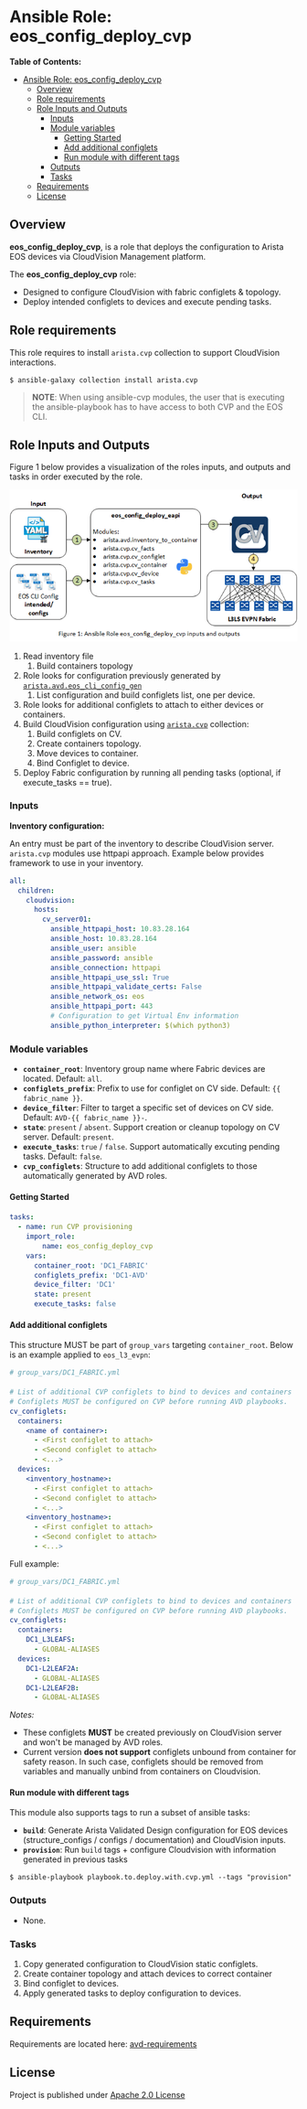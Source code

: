 # Ansible Role: eos_config_deploy_cvp

**Table of Contents:**

- [Ansible Role: eos_config_deploy_cvp](#ansible-role-eos_config_deploy_cvp)
  - [Overview](#overview)
  - [Role requirements](#role-requirements)
  - [Role Inputs and Outputs](#role-inputs-and-outputs)
    - [Inputs](#inputs)
    - [Module variables](#module-variables)
      - [Getting Started](#getting-started)
      - [Add additional configlets](#add-additional-configlets)
      - [Run module with different tags](#run-module-with-different-tags)
    - [Outputs](#outputs)
    - [Tasks](#tasks)
  - [Requirements](#requirements)
  - [License](#license)

## Overview

**eos_config_deploy_cvp**, is a role that deploys the configuration to Arista EOS devices via CloudVision Management platform.

The **eos_config_deploy_cvp** role:

- Designed to configure CloudVision with fabric configlets & topology.
- Deploy intended configlets to devices and execute pending tasks.

## Role requirements

This role requires to install `arista.cvp` collection to support CloudVision interactions.

```shell
$ ansible-galaxy collection install arista.cvp
```

> __NOTE__: When using ansible-cvp modules, the user that is executing the ansible-playbook has to have access to both CVP and the EOS CLI.

## Role Inputs and Outputs

Figure 1 below provides a visualization of the roles inputs, and outputs and tasks in order executed by the role.

![Figure 1: Ansible Role eos_config_deploy_eapi](./media/role_eos_config_deploy_cvp.gif)

1. Read inventory file
   1. Build containers topology
2. Role looks for configuration previously generated by [`arista.avd.eos_cli_config_gen`](../eos_cli_config_gen/README.md)
   1. List configuration and build configlets list, one per device.
3. Role looks for additional configlets to attach to either devices or containers.
4. Build CloudVision configuration using [`arista.cvp`](https://github.com/aristanetworks/ansible-cvp/) collection:
   1. Build configlets on CV.
   2. Create containers topology.
   3. Move devices to container.
   4. Bind Configlet to device.
5. Deploy Fabric configuration by running all pending tasks (optional, if execute_tasks == true).

### Inputs

**Inventory configuration:**

An entry must be part of the inventory to describe CloudVision server. `arista.cvp` modules use httpapi approach. Example below provides framework to use in your inventory.

```yaml
all:
  children:
    cloudvision:
      hosts:
        cv_server01:
          ansible_httpapi_host: 10.83.28.164
          ansible_host: 10.83.28.164
          ansible_user: ansible
          ansible_password: ansible
          ansible_connection: httpapi
          ansible_httpapi_use_ssl: True
          ansible_httpapi_validate_certs: False
          ansible_network_os: eos
          ansible_httpapi_port: 443
          # Configuration to get Virtual Env information
          ansible_python_interpreter: $(which python3)
```

### Module variables

- __`container_root`__: Inventory group name where Fabric devices are located. Default: `all`.
- __`configlets_prefix`__: Prefix to use for configlet on CV side. Default: `{{ fabric_name }}`.
- __`device_filter`__: Filter to target a specific set of devices on CV side. Default: `AVD-{{ fabric_name }}-`.
- __`state`__: `present` / `absent`. Support creation or cleanup topology on CV server. Default: `present`.
- __`execute_tasks`__:  `true` / `false`. Support automatically excuting pending tasks. Default: `false`.
- __`cvp_configlets`__: Structure to add additional configlets to those automatically generated by AVD roles.

#### Getting Started

```yaml
tasks:
  - name: run CVP provisioning
    import_role:
        name: eos_config_deploy_cvp
    vars:
      container_root: 'DC1_FABRIC'
      configlets_prefix: 'DC1-AVD'
      device_filter: 'DC1'
      state: present
      execute_tasks: false
```

#### Add additional configlets

This structure MUST be part of `group_vars` targeting `container_root`. Below is an example applied to `eos_l3_evpn`:

```yaml
# group_vars/DC1_FABRIC.yml

# List of additional CVP configlets to bind to devices and containers
# Configlets MUST be configured on CVP before running AVD playbooks.
cv_configlets:
  containers:
    <name of container>:
      - <First configlet to attach>
      - <Second configlet to attach>
      - <...>
  devices:
    <inventory_hostname>:
      - <First configlet to attach>
      - <Second configlet to attach>
      - <...>
    <inventory_hostname>:
      - <First configlet to attach>
      - <Second configlet to attach>
      - <...>
```

Full example:

```yaml
# group_vars/DC1_FABRIC.yml

# List of additional CVP configlets to bind to devices and containers
# Configlets MUST be configured on CVP before running AVD playbooks.
cv_configlets:
  containers:
    DC1_L3LEAFS:
      - GLOBAL-ALIASES
  devices:
    DC1-L2LEAF2A:
      - GLOBAL-ALIASES
    DC1-L2LEAF2B:
      - GLOBAL-ALIASES
```

_Notes:_

- These configlets **MUST** be created previously on CloudVision server and won't be managed by AVD roles.
- Current version **does not support** configlets unbound from container for safety reason. In such case, configlets should be removed from variables and manually unbind from containers on Cloudvision.

#### Run module with different tags

This module also supports tags to run a subset of ansible tasks:

- __`build`__: Generate Arista Validated Design configuration for EOS devices (structure_configs / configs / documentation) and CloudVision inputs.
- __`provision`__: Run `build` tags + configure Cloudvision with information generated in previous tasks

```shell
$ ansible-playbook playbook.to.deploy.with.cvp.yml --tags "provision"
```

### Outputs

- None.

### Tasks

1. Copy generated configuration to CloudVision static configlets.
2. Create container topology and attach devices to correct container
3. Bind configlet to devices.
4. Apply generated tasks to deploy configuration to devices.

## Requirements

Requirements are located here: [avd-requirements](../../README.md#Requirements)

## License

Project is published under [Apache 2.0 License](../../LICENSE)
